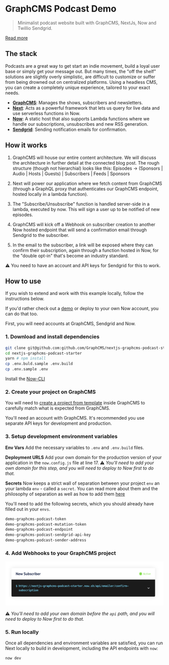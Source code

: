 # GraphCMS Podcast Demo

> Minimalist podcast website built with GraphCMS, NextJs, Now and Twillio Sendgrid.

[Read more](https://graphcms.com/blog/build-a-podcast-with-graphcms-and-the-serverless-stack)

## The stack

Podcasts are a great way to get start an indie movement, build a loyal user base or simply get your message out. But many times, the "off the shelf" solutions are slightly overly simplistic, are difficult to customize or suffer from being drowned out on centralized platforms. Using a headless CMS, you can create a completely unique experience, tailored to your exact needs.

- **[GraphCMS](https://graphcms.com)**: Manages the shows, subscribers and newsletters.
- **[Next](https://nextjs.org/)**: Acts as a powerful framework that lets us query for live data and use serverless functions in Now.
- **[Now](https://zeit.co/home)**: A static host that also supports Lambda functions where we handle our subscriptions, unsubscribes and new RSS generation.
- **[Sendgrid](https://sendgrid.com)**: Sending notification emails for confirmation.

## How it works

1. GraphCMS will house our entire content architecture. We will discuss the architecture in further detail at the connected blog post. The rough structure (though not hierarchial) looks like this: Episodes -> (Sponsors | Audio | Hosts | Guests) | Subscribers | Feeds | Sponsors

2. Next will power our application where we fetch content from GraphCMS (through a GraphQL proxy that authenticates our GraphCMS endpoint, hosted locally in a lambda function).

3. The "Subscribe/Unsubscribe" function is handled server-side in a lambda, executed by now. This will sign a user up to be notified of new episodes.

4. GraphCMS will kick off a Webhook on subscriber creation to another Now hosted endpoint that will send a confirmation email through Sendgrid to the subscriber.

5. In the email to the subscriber, a link will be exposed where they can confirm their subscription, again through a function hosted in Now, for the "double opt-in" that's become an industry standard.

⚠️ You need to have an account and API keys for Sendgrid for this to work.

## How to use

If you wish to extend and work with this example locally, follow the instructions below.

If you'd rather check out a [demo](https://nextjs-graphcms-podcast-starter.now.sh/) or deploy to your own Now account, you can do that too.

First, you will need accounts at GraphCMS, Sendgrid and Now.

### 1. Download and install dependencies

```bash
git clone git@github.com:github.com/GraphCMS/nextjs-graphcms-podcast-starter.git
cd nextjs-graphcms-podcast-starter
yarn # npm install
cp .env.buld.sample .env.build
cp .env.sample .env
```

Install the [Now-CLI](https://zeit.co/download)

### 2. Create your project on GraphCMS

You will need to [create a project from template](https://graphcms.com/docs/getting-started/start-from-scratch/#start-from-template) inside GraphCMS to carefully match what is expected from GraphCMS.

You'll need an account with GraphCMS. It's recommended you use separate API keys for development and production.

### 3. Setup development environment variables

**Env Vars**
Add the necessary variables to `.env` and `.env.build` files.

**Deployment URLS**
Add your own domain for the production version of your application in the `now.config.js` file at line 17.
⚠️ _You'll need to add your own domain for this step, and you will need to deploy to Now first to do that._

**Secrets**
Now keeps a strict wall of separation between your project `env` an your lambda `env` - called a `secret`. You can read more about them and the philosophy of separation as well as how to add them [here](https://zeit.co/docs/now-cli#commands/secrets)

You'll need to add the following secrets, which you should already have filled out in your `envs`.

```bash
demo-graphcms-podcast-token
demo-graphcms-podcast-mutation-token
demo-graphcms-podcast-endpoint
demo-graphcms-podcast-sendgrid-api-key
demo-graphcms-podcast-sender-address
```

### 4. Add Webhooks to your GraphCMS project

![Webhooks Image](guide/assets/webhooks.png)

⚠️ _You'll need to add your own domain before the `api` path, and you will need to deploy to Now first to do that._

### 5. Run locally

Once all dependencies and environment variables are satisfied, you can run Next locally to build in development, including the API endpoints with `now`:

```bash
now dev
```
